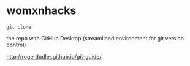 # womxnhacks
```
git clone
```
the repo with GitHub Desktop (streamlined environment for git version control)

http://rogerdudler.github.io/git-guide/
